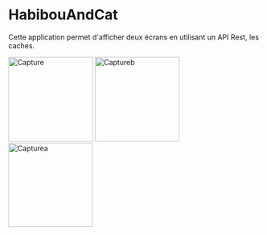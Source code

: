 # HabibouAndCat


Cette application permet d'afficher deux écrans en utilisant un API Rest, les caches.

<img width="168" alt="Capture" src="https://user-images.githubusercontent.com/51401558/58951982-d761da00-8792-11e9-9911-808166a5da72.PNG">

<img width="168" alt="Captureb" src="https://user-images.githubusercontent.com/51401558/58951990-da5cca80-8792-11e9-8cfd-e369bd835654.PNG">

<img width="167" alt="Capturea" src="https://user-images.githubusercontent.com/51401558/58951996-dfba1500-8792-11e9-9409-445c8fa2a35f.PNG">

